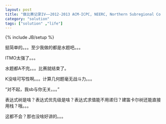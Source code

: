 ```yaml
---
layout: post
title: "做比赛记录IV——2012-2013 ACM-ICPC, NEERC, Northern Subregional Contest"
category: "solution"
tags: ["solution" ,"life"]
---
```

{% include JB/setup %}

挺简单的。。。至少我做的都是水题吧。。。

ITMO太强了。。。

水题都A不完。。。比赛就结束了。

K没啥可写性啊。。。计算几何题毫无战斗力。。。

“对不起，我sb与你无关。。。”

表达式树是啥？表达式优先级是啥？表达式求值能不用递归？建笛卡尔树还能直接用栈？哦。。。

这都不会？那也没啥好讲的。。。